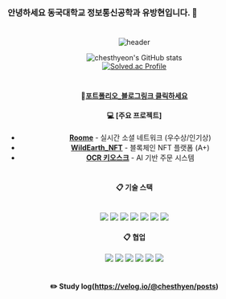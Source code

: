 #
### 안녕하세요 동국대학교 정보통신공학과 유방현입니다. 👋
#

<div align="center"> 

![header](https://capsule-render.vercel.app/api?type=cylinder&color=000000&height=150&section=header&text=Back-End_Engineer_Yu&fontColor=ffffff&fontSize=70&animation=fadeIn&fontAlignY=55&desc=%20&descAlignY=62&descAlign=62)


![chesthyeon's GitHub stats](https://github-readme-stats.vercel.app/api?username=chesthyeon&show_icons=true&theme=cobalt)
   <br/>
[![Solved.ac Profile](http://mazassumnida.wtf/api/generate_badge?boj=supren)](https://solved.ac/supren)
# 
####  :wave:[포트폴리오_블로그링크 클릭하세요](https://impartial-hosta-867.notion.site/e2bedf45552d4091aaa0922b4b965df9)
#### 💻 [주요 프로젝트]
- **[Roome](https://github.com/chesthyeon/WEB2_3_CUBE_BE)** - 실시간 소셜 네트워크 (우수상/인기상)
- **[WildEarth_NFT](https://github.com/chesthyeon/WildEarth_NFT)** - 블록체인 NFT 플랫폼 (A+)
- **[OCR 키오스크](https://github.com/chesthyeon/Text-Recognition-kiosk)** - AI 기반 주문 시스템
# 
  
####  :clipboard: 기술 스택
  
 <br/>
  
<img src="https://img.shields.io/badge/Java-007396?style=for-the-badge&logo=java&logoColor=white">
<img src="https://img.shields.io/badge/Spring-6DB33F?style=for-the-badge&logo=spring&logoColor=white">
<img src="https://img.shields.io/badge/MySQL-4479A1?style=for-the-badge&logo=mysql&logoColor=white">
<img src="https://img.shields.io/badge/Docker-2496ED?style=for-the-badge&logo=docker&logoColor=white">
<img src="https://img.shields.io/badge/AWS-232F3E?style=for-the-badge&logo=amazon-aws&logoColor=white"> 
<img src="https://img.shields.io/badge/React-61DAFB?style=for-the-badge&logo=react&logoColor=black">
<img src="https://img.shields.io/badge/Redis-DC382D?style=for-the-badge&logo=redis&logoColor=white">
   
####  :clipboard: 협업  
<img src="https://img.shields.io/badge/github-181717?style=for-the-badge&logo=github&logoColor=white">
<img src="https://img.shields.io/badge/JetBrains-000000?style=for-the-badge&logo=JetBrains&logoColor=white"> 
<img src="https://img.shields.io/badge/VSCode-007ACC?style=for-the-badge&logo=VisualStudioCode&logoColor=white">
<img src="https://img.shields.io/badge/Eclipse-2C2255?style=for-the-badge&logo=Eclipse%20IDE&logoColor=white">
<img src="https://img.shields.io/badge/DataGrip-000000?style=for-the-badge&logo=DataGrip%20IDE&logoColor=white">
<img src="https://img.shields.io/snapcraft/l/:package>
<img src="https://img.shields.io/badge/Notion-000000?style=for-the-badge&logo=notion&logoColor=white">

 
   <br/>
   <br/>
 
#### :pencil2: Study log(https://velog.io/@chesthyen/posts)
 
  <br/>
